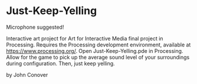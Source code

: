 Just-Keep-Yelling
=================
Microphone suggested!

Interactive art project for Art for Interactive Media final project in Processing.  Requires the Processing development environment, available at https://www.processing.org/.
Open Just-Keep-Yelling.pde in Processing.  Allow for the game to pick up the average sound level of your surroundings during configuration.
Then, just keep yelling.

by John Conover
